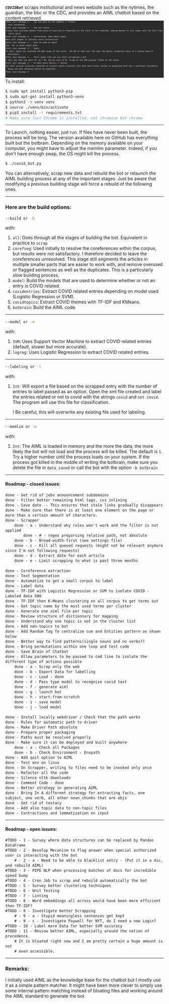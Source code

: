 ***`COVIDBot`*** scraps institutional and news website such as the nytimes, the guardian, the bbc or the CDC, and provides an AIML chatbot based on the content retrieved.
![Example](./example.png)
To install:
```sh
$ sudo apt install python3-pip
$ sudo apt-get install python3-venv
$ python3 -m venv venv
$ source ./venv/bin/activate
$ pip3 install -r requirements.txt
# Make sure last Chrome is installed, not chromium but chrome
```
---
To Launch, nothing easier, just run. If files have never been built, the process will be long.
The version available here on GitHub has everything built but the botbrain. Depending on the memory
available on your computer, you might have to adjust the memlim parameter. Indeed, if you don't have enough
swap, the OS might kill the process.
```sh
$ ./covid_bot.py
```
You can alternatively, scrap new data and rebuild the bot or relaunch the AIML building process at any of the important stages.
Just be aware that modifying a previous building stage will force a rebuild of the following ones.

---
### Here are the build options:

```sh
--build or -b
```
*with:*
1. `all`: Goes through all the stages of building the bot. Equivalent in practice to
`scrap`
2. `corefseg`: Used initially to resolve the coreferences within the corpus, but results were not satisfactory. I therefore decided to leave the coreferences unresolved. This stage still segments the articles in multiple smaller parts that are easier to work with, and remove overused or flagged sentences as well as the duplicates. This is a particularly slow building process.
3. `model`: Build the models that are used to determine whether or not an entry is COVID related.
4. `covidentries`: Extract COVID related entries depending on model used (Logistic Regression or SVM).
5. `covidtopics`: Extract COVID themes with TF-IDF and KMeans.
6. `botbrain`: Build the AIML code.
---
```sh
--model or -m
```
*with:*
1. `SVM`: Uses Support Vector Machine to extract COVID related entries (default, slower but more accurate).
2. `logreg`: Uses Logistic Regression to extract COVID related entries.
---
```sh
--labeling or -l
```
*with:*
1. `Int`: Will export a file based on the scrapped entry with the number of entries to label passed as an option. Open the xml file created and label the entries related or not to covid with the strings `covid` and `not covid`. The program will use this file for classification.

    ! Be careful, this will overwrite any existing file used for labeling.
---
```sh
--memlim or -e
```
*with:*
1. `Int`: The AIML is loaded in memory and the more the data, the more likely the bot will not load and the process will be killed. The default is `1`. Try a higher number until the process loads on your system. If the process got killed in the middle of writing the botbrain, make sure you delete the file in `data_saved` or call the bot with the option `-b botbrain`

---
#### Roadmap - closed issues:

    done - Get rid of jobs announcement subdomains
    done - Filter better remaining html tags, css inlining
    done - Save date -- This ensures that stale links gradually disappears
    done - Make sure than there is at least one element on the page or more than a certain amount of characters.
    done - Scrapper
        done - a - Understand why rules won't work and the filter is not applied
            done - # - regex preparsing relative path, not absolute
        done - b - Bread-width-first (see settings file)
        done - c - Kill all queued requests (might not be relevant anymore since I'm not following requests)
        done - d - Extract date for each article
        done - e - Limit scrapping to what is past three months

    done - Coreference extraction
    done - Text Segmentation
    done - Automatize to get a small corpus to label
    done - Label data
    done - TF-IDF with Logistic Regression or SVM to isolate COVID - Labeled data 500
    done - TF-IDF then K-Means clustering on all corpus to get terms out
    done - Get topic name by the most used terms per cluster
    done - Generate one aiml file per topic
    done - Review structure of dictionnary for mapping
    done - Understand why one topic is not in the cluster list
    done - Add non-topics to bot
    done - Add Random Tag To centralize cue and Entities pattern as shown below
    done - Better way to find patterns(single nouns and no verbs?)
    done - Bring permutations within one loop and test code
    done - Save Brain of Chatbot
    done - Allow parameters to be passed to cmd line to isolate the different type of actions possible
        done - a - Scrap only the web
        done - b - Export Data for labelling
        done - c - Load - done
        done - d - Pass type model to recognize covid text
        done - f - generate aiml
        done - g - launch bot
        done - h - start-from-scratch
        done - i - save model
        done - j - load model

    done - Install locally webdriver / Check that the path works
    done - Rules for automatic path to driver
    done - Make Driver Path absolute
    done - Prepare proper packaging
    done - Paths must be resolved properly
    done - Make sure it can be deployed and built anywhere
        done - a - Check all Packages
        done - b - Check Environment - Envpath
    done - Add quit option to AIML
    done - Test env on linux
    done - On Scrapper, writing to files need to be invoked only once
    done - Refactor all the code
    done - Silence nltk downloads
    done - Comment Code - done
    done - Better strategy in generating AIML
    done - Bring In A different strategy for extracting facts, one subject, one verb, all other noun_chunks that are objs
    done - Get rid of textacy
    done - Add also topic data to non-topic files
    done - Contractions and lemmatization on input
---
#### Roadmap - open issues:
    #TODO - 1 - Survey where data structures can be replaced by Pandas DataFrame
    #TODO - 2 - Develop Mecanism to flag answer when special authorized user is interacting with the bot
        # - 2 - a - Need to be able to blacklist entry - (Put it in a dic, and rebuild AIML)
    #TODO - 3 - PIPE NLP when processing batches of docs for incredible speed bump
    #TODO - 4 - Cron Job to scrap and rebuild automatically the bot
    #TODO - 5 - Survey better clustering techniques
    #TODO - 6 - Unit Testing
    #TODO - 7 - Linting
    #TODO - 8 - Word embeddings all across would have been more efficient than TF-IDF?
    #TODO - 9 - Investigate better Scrapping
        # - 9 - a - Stupid meaningless sentences get kept
        # - 9 - c - Investigate Paywall for NYT, do I need a new Login?
    #TODO - 10 - Label more Data for better SVM accuracy
    #TODO - 11 - Review better AIML, especially around the notion of precedence.
        # It is bloated right now and I am pretty certain a huge amount is not
        # even accessible.
---
### Remarks:

I initially used AIML as the knowledge base for the chatbot but I mostly use it as a simple pattern matcher. It might have been more clever to simply use some internal pattern matching instead of bloating files and working around the AIML standard to generate the bot.